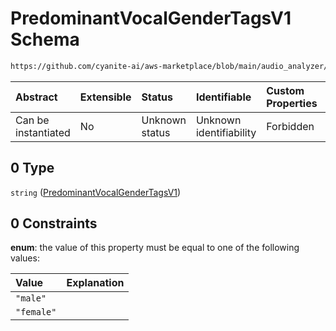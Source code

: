 # PredominantVocalGenderTagsV1 Schema

```txt
https://github.com/cyanite-ai/aws-marketplace/blob/main/audio_analyzer/schemes/marketplace_v1/schema/TaggingV8.schema.json#/$defs/VocalV1/properties/predominantVocalGender/anyOf/0
```



| Abstract            | Extensible | Status         | Identifiable            | Custom Properties | Additional Properties | Access Restrictions | Defined In                                                                     |
| :------------------ | :--------- | :------------- | :---------------------- | :---------------- | :-------------------- | :------------------ | :----------------------------------------------------------------------------- |
| Can be instantiated | No         | Unknown status | Unknown identifiability | Forbidden         | Allowed               | none                | [TaggingV8.schema.json\*](../out/TaggingV8.schema.json "open original schema") |

## 0 Type

`string` ([PredominantVocalGenderTagsV1](taggingv8-defs-predominantvocalgendertagsv1.md))

## 0 Constraints

**enum**: the value of this property must be equal to one of the following values:

| Value      | Explanation |
| :--------- | :---------- |
| `"male"`   |             |
| `"female"` |             |

